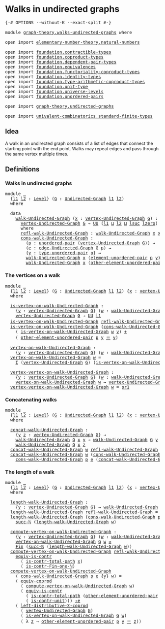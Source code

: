 # Walks in undirected graphs

<pre class="Agda"><a id="39" class="Symbol">{-#</a> <a id="43" class="Keyword">OPTIONS</a> <a id="51" class="Pragma">--without-K</a> <a id="63" class="Pragma">--exact-split</a> <a id="77" class="Symbol">#-}</a>

<a id="82" class="Keyword">module</a> <a id="89" href="graph-theory.walks-undirected-graphs.html" class="Module">graph-theory.walks-undirected-graphs</a> <a id="126" class="Keyword">where</a>

<a id="133" class="Keyword">open</a> <a id="138" class="Keyword">import</a> <a id="145" href="elementary-number-theory.natural-numbers.html" class="Module">elementary-number-theory.natural-numbers</a>

<a id="187" class="Keyword">open</a> <a id="192" class="Keyword">import</a> <a id="199" href="foundation.contractible-types.html" class="Module">foundation.contractible-types</a>
<a id="229" class="Keyword">open</a> <a id="234" class="Keyword">import</a> <a id="241" href="foundation.coproduct-types.html" class="Module">foundation.coproduct-types</a>
<a id="268" class="Keyword">open</a> <a id="273" class="Keyword">import</a> <a id="280" href="foundation.dependent-pair-types.html" class="Module">foundation.dependent-pair-types</a>
<a id="312" class="Keyword">open</a> <a id="317" class="Keyword">import</a> <a id="324" href="foundation.equivalences.html" class="Module">foundation.equivalences</a>
<a id="348" class="Keyword">open</a> <a id="353" class="Keyword">import</a> <a id="360" href="foundation.functoriality-coproduct-types.html" class="Module">foundation.functoriality-coproduct-types</a>
<a id="401" class="Keyword">open</a> <a id="406" class="Keyword">import</a> <a id="413" href="foundation.identity-types.html" class="Module">foundation.identity-types</a>
<a id="439" class="Keyword">open</a> <a id="444" class="Keyword">import</a> <a id="451" href="foundation.type-arithmetic-coproduct-types.html" class="Module">foundation.type-arithmetic-coproduct-types</a>
<a id="494" class="Keyword">open</a> <a id="499" class="Keyword">import</a> <a id="506" href="foundation.unit-type.html" class="Module">foundation.unit-type</a>
<a id="527" class="Keyword">open</a> <a id="532" class="Keyword">import</a> <a id="539" href="foundation.universe-levels.html" class="Module">foundation.universe-levels</a>
<a id="566" class="Keyword">open</a> <a id="571" class="Keyword">import</a> <a id="578" href="foundation.unordered-pairs.html" class="Module">foundation.unordered-pairs</a>

<a id="606" class="Keyword">open</a> <a id="611" class="Keyword">import</a> <a id="618" href="graph-theory.undirected-graphs.html" class="Module">graph-theory.undirected-graphs</a>

<a id="650" class="Keyword">open</a> <a id="655" class="Keyword">import</a> <a id="662" href="univalent-combinatorics.standard-finite-types.html" class="Module">univalent-combinatorics.standard-finite-types</a>
</pre>
## Idea

A walk in an undirected graph consists of a list of edges that connect the starting point with the end point. Walks may repeat edges and pass through the same vertex multiple times.

## Definitions

### Walks in undirected graphs

<pre class="Agda"><a id="961" class="Keyword">module</a> <a id="968" href="graph-theory.walks-undirected-graphs.html#968" class="Module">_</a>
  <a id="972" class="Symbol">{</a><a id="973" href="graph-theory.walks-undirected-graphs.html#973" class="Bound">l1</a> <a id="976" href="graph-theory.walks-undirected-graphs.html#976" class="Bound">l2</a> <a id="979" class="Symbol">:</a> <a id="981" href="Agda.Primitive.html#597" class="Postulate">Level</a><a id="986" class="Symbol">}</a> <a id="988" class="Symbol">(</a><a id="989" href="graph-theory.walks-undirected-graphs.html#989" class="Bound">G</a> <a id="991" class="Symbol">:</a> <a id="993" href="graph-theory.undirected-graphs.html#785" class="Function">Undirected-Graph</a> <a id="1010" href="graph-theory.walks-undirected-graphs.html#973" class="Bound">l1</a> <a id="1013" href="graph-theory.walks-undirected-graphs.html#976" class="Bound">l2</a><a id="1015" class="Symbol">)</a>
  <a id="1019" class="Keyword">where</a>

  <a id="1028" class="Keyword">data</a>
    <a id="1037" href="graph-theory.walks-undirected-graphs.html#1037" class="Datatype">walk-Undirected-Graph</a> <a id="1059" class="Symbol">(</a><a id="1060" href="graph-theory.walks-undirected-graphs.html#1060" class="Bound">x</a> <a id="1062" class="Symbol">:</a> <a id="1064" href="graph-theory.undirected-graphs.html#981" class="Function">vertex-Undirected-Graph</a> <a id="1088" href="graph-theory.walks-undirected-graphs.html#989" class="Bound">G</a><a id="1089" class="Symbol">)</a> <a id="1091" class="Symbol">:</a>
      <a id="1099" href="graph-theory.undirected-graphs.html#981" class="Function">vertex-Undirected-Graph</a> <a id="1123" href="graph-theory.walks-undirected-graphs.html#989" class="Bound">G</a> <a id="1125" class="Symbol">→</a> <a id="1127" href="foundation-core.universe-levels.html#235" class="Primitive">UU</a> <a id="1130" class="Symbol">(</a><a id="1131" href="graph-theory.walks-undirected-graphs.html#973" class="Bound">l1</a> <a id="1134" href="Agda.Primitive.html#810" class="Primitive Operator">⊔</a> <a id="1136" href="graph-theory.walks-undirected-graphs.html#976" class="Bound">l2</a> <a id="1139" href="Agda.Primitive.html#810" class="Primitive Operator">⊔</a> <a id="1141" href="Agda.Primitive.html#780" class="Primitive">lsuc</a> <a id="1146" href="Agda.Primitive.html#764" class="Primitive">lzero</a><a id="1151" class="Symbol">)</a>
      <a id="1159" class="Keyword">where</a>
      <a id="1171" href="graph-theory.walks-undirected-graphs.html#1171" class="InductiveConstructor">refl-walk-Undirected-Graph</a> <a id="1198" class="Symbol">:</a> <a id="1200" href="graph-theory.walks-undirected-graphs.html#1037" class="Datatype">walk-Undirected-Graph</a> <a id="1222" href="graph-theory.walks-undirected-graphs.html#1060" class="Bound">x</a> <a id="1224" href="graph-theory.walks-undirected-graphs.html#1060" class="Bound">x</a>
      <a id="1232" href="graph-theory.walks-undirected-graphs.html#1232" class="InductiveConstructor">cons-walk-Undirected-Graph</a> <a id="1259" class="Symbol">:</a>
        <a id="1269" class="Symbol">(</a><a id="1270" href="graph-theory.walks-undirected-graphs.html#1270" class="Bound">p</a> <a id="1272" class="Symbol">:</a> <a id="1274" href="foundation.unordered-pairs.html#2387" class="Function">unordered-pair</a> <a id="1289" class="Symbol">(</a><a id="1290" href="graph-theory.undirected-graphs.html#981" class="Function">vertex-Undirected-Graph</a> <a id="1314" href="graph-theory.walks-undirected-graphs.html#989" class="Bound">G</a><a id="1315" class="Symbol">))</a> <a id="1318" class="Symbol">→</a>
        <a id="1328" class="Symbol">(</a><a id="1329" href="graph-theory.walks-undirected-graphs.html#1329" class="Bound">e</a> <a id="1331" class="Symbol">:</a> <a id="1333" href="graph-theory.undirected-graphs.html#1651" class="Function">edge-Undirected-Graph</a> <a id="1355" href="graph-theory.walks-undirected-graphs.html#989" class="Bound">G</a> <a id="1357" href="graph-theory.walks-undirected-graphs.html#1270" class="Bound">p</a><a id="1358" class="Symbol">)</a> <a id="1360" class="Symbol">→</a>
        <a id="1370" class="Symbol">{</a><a id="1371" href="graph-theory.walks-undirected-graphs.html#1371" class="Bound">y</a> <a id="1373" class="Symbol">:</a> <a id="1375" href="foundation.unordered-pairs.html#2762" class="Function">type-unordered-pair</a> <a id="1395" href="graph-theory.walks-undirected-graphs.html#1270" class="Bound">p</a><a id="1396" class="Symbol">}</a> <a id="1398" class="Symbol">→</a>
        <a id="1408" href="graph-theory.walks-undirected-graphs.html#1037" class="Datatype">walk-Undirected-Graph</a> <a id="1430" href="graph-theory.walks-undirected-graphs.html#1060" class="Bound">x</a> <a id="1432" class="Symbol">(</a><a id="1433" href="foundation.unordered-pairs.html#3488" class="Function">element-unordered-pair</a> <a id="1456" href="graph-theory.walks-undirected-graphs.html#1270" class="Bound">p</a> <a id="1458" href="graph-theory.walks-undirected-graphs.html#1371" class="Bound">y</a><a id="1459" class="Symbol">)</a> <a id="1461" class="Symbol">→</a>
        <a id="1471" href="graph-theory.walks-undirected-graphs.html#1037" class="Datatype">walk-Undirected-Graph</a> <a id="1493" href="graph-theory.walks-undirected-graphs.html#1060" class="Bound">x</a> <a id="1495" class="Symbol">(</a><a id="1496" href="foundation.unordered-pairs.html#3573" class="Function">other-element-unordered-pair</a> <a id="1525" href="graph-theory.walks-undirected-graphs.html#1270" class="Bound">p</a> <a id="1527" href="graph-theory.walks-undirected-graphs.html#1371" class="Bound">y</a><a id="1528" class="Symbol">)</a>
</pre>
### The vertices on a walk

<pre class="Agda"><a id="1571" class="Keyword">module</a> <a id="1578" href="graph-theory.walks-undirected-graphs.html#1578" class="Module">_</a>
  <a id="1582" class="Symbol">{</a><a id="1583" href="graph-theory.walks-undirected-graphs.html#1583" class="Bound">l1</a> <a id="1586" href="graph-theory.walks-undirected-graphs.html#1586" class="Bound">l2</a> <a id="1589" class="Symbol">:</a> <a id="1591" href="Agda.Primitive.html#597" class="Postulate">Level</a><a id="1596" class="Symbol">}</a> <a id="1598" class="Symbol">(</a><a id="1599" href="graph-theory.walks-undirected-graphs.html#1599" class="Bound">G</a> <a id="1601" class="Symbol">:</a> <a id="1603" href="graph-theory.undirected-graphs.html#785" class="Function">Undirected-Graph</a> <a id="1620" href="graph-theory.walks-undirected-graphs.html#1583" class="Bound">l1</a> <a id="1623" href="graph-theory.walks-undirected-graphs.html#1586" class="Bound">l2</a><a id="1625" class="Symbol">)</a> <a id="1627" class="Symbol">{</a><a id="1628" href="graph-theory.walks-undirected-graphs.html#1628" class="Bound">x</a> <a id="1630" class="Symbol">:</a> <a id="1632" href="graph-theory.undirected-graphs.html#981" class="Function">vertex-Undirected-Graph</a> <a id="1656" href="graph-theory.walks-undirected-graphs.html#1599" class="Bound">G</a><a id="1657" class="Symbol">}</a>
  <a id="1661" class="Keyword">where</a>

  <a id="1670" href="graph-theory.walks-undirected-graphs.html#1670" class="Function">is-vertex-on-walk-Undirected-Graph</a> <a id="1705" class="Symbol">:</a>
    <a id="1711" class="Symbol">{</a><a id="1712" href="graph-theory.walks-undirected-graphs.html#1712" class="Bound">y</a> <a id="1714" class="Symbol">:</a> <a id="1716" href="graph-theory.undirected-graphs.html#981" class="Function">vertex-Undirected-Graph</a> <a id="1740" href="graph-theory.walks-undirected-graphs.html#1599" class="Bound">G</a><a id="1741" class="Symbol">}</a> <a id="1743" class="Symbol">(</a><a id="1744" href="graph-theory.walks-undirected-graphs.html#1744" class="Bound">w</a> <a id="1746" class="Symbol">:</a> <a id="1748" href="graph-theory.walks-undirected-graphs.html#1037" class="Datatype">walk-Undirected-Graph</a> <a id="1770" href="graph-theory.walks-undirected-graphs.html#1599" class="Bound">G</a> <a id="1772" href="graph-theory.walks-undirected-graphs.html#1628" class="Bound">x</a> <a id="1774" href="graph-theory.walks-undirected-graphs.html#1712" class="Bound">y</a><a id="1775" class="Symbol">)</a> <a id="1777" class="Symbol">→</a>
    <a id="1783" href="graph-theory.undirected-graphs.html#981" class="Function">vertex-Undirected-Graph</a> <a id="1807" href="graph-theory.walks-undirected-graphs.html#1599" class="Bound">G</a> <a id="1809" class="Symbol">→</a> <a id="1811" href="foundation-core.universe-levels.html#235" class="Primitive">UU</a> <a id="1814" href="graph-theory.walks-undirected-graphs.html#1583" class="Bound">l1</a>
  <a id="1819" href="graph-theory.walks-undirected-graphs.html#1670" class="Function">is-vertex-on-walk-Undirected-Graph</a> <a id="1854" href="graph-theory.walks-undirected-graphs.html#1171" class="InductiveConstructor">refl-walk-Undirected-Graph</a> <a id="1881" href="graph-theory.walks-undirected-graphs.html#1881" class="Bound">v</a> <a id="1883" class="Symbol">=</a> <a id="1885" href="graph-theory.walks-undirected-graphs.html#1628" class="Bound">x</a> <a id="1887" href="foundation-core.identity-types.html#1865" class="Function Operator">＝</a> <a id="1889" href="graph-theory.walks-undirected-graphs.html#1881" class="Bound">v</a>
  <a id="1893" href="graph-theory.walks-undirected-graphs.html#1670" class="Function">is-vertex-on-walk-Undirected-Graph</a> <a id="1928" class="Symbol">(</a><a id="1929" href="graph-theory.walks-undirected-graphs.html#1232" class="InductiveConstructor">cons-walk-Undirected-Graph</a> <a id="1956" href="graph-theory.walks-undirected-graphs.html#1956" class="Bound">p</a> <a id="1958" href="graph-theory.walks-undirected-graphs.html#1958" class="Bound">e</a> <a id="1960" class="Symbol">{</a><a id="1961" href="graph-theory.walks-undirected-graphs.html#1961" class="Bound">y</a><a id="1962" class="Symbol">}</a> <a id="1964" href="graph-theory.walks-undirected-graphs.html#1964" class="Bound">w</a><a id="1965" class="Symbol">)</a> <a id="1967" href="graph-theory.walks-undirected-graphs.html#1967" class="Bound">v</a> <a id="1969" class="Symbol">=</a>
    <a id="1975" class="Symbol">(</a> <a id="1977" href="graph-theory.walks-undirected-graphs.html#1670" class="Function">is-vertex-on-walk-Undirected-Graph</a> <a id="2012" href="graph-theory.walks-undirected-graphs.html#1964" class="Bound">w</a> <a id="2014" href="graph-theory.walks-undirected-graphs.html#1967" class="Bound">v</a><a id="2015" class="Symbol">)</a> <a id="2017" href="foundation.coproduct-types.html#1182" class="Datatype Operator">+</a>
    <a id="2023" class="Symbol">(</a> <a id="2025" href="foundation.unordered-pairs.html#3573" class="Function">other-element-unordered-pair</a> <a id="2054" href="graph-theory.walks-undirected-graphs.html#1956" class="Bound">p</a> <a id="2056" href="graph-theory.walks-undirected-graphs.html#1961" class="Bound">y</a> <a id="2058" href="foundation-core.identity-types.html#1865" class="Function Operator">＝</a> <a id="2060" href="graph-theory.walks-undirected-graphs.html#1967" class="Bound">v</a><a id="2061" class="Symbol">)</a>

  <a id="2066" href="graph-theory.walks-undirected-graphs.html#2066" class="Function">vertex-on-walk-Undirected-Graph</a> <a id="2098" class="Symbol">:</a>
    <a id="2104" class="Symbol">{</a><a id="2105" href="graph-theory.walks-undirected-graphs.html#2105" class="Bound">y</a> <a id="2107" class="Symbol">:</a> <a id="2109" href="graph-theory.undirected-graphs.html#981" class="Function">vertex-Undirected-Graph</a> <a id="2133" href="graph-theory.walks-undirected-graphs.html#1599" class="Bound">G</a><a id="2134" class="Symbol">}</a> <a id="2136" class="Symbol">(</a><a id="2137" href="graph-theory.walks-undirected-graphs.html#2137" class="Bound">w</a> <a id="2139" class="Symbol">:</a> <a id="2141" href="graph-theory.walks-undirected-graphs.html#1037" class="Datatype">walk-Undirected-Graph</a> <a id="2163" href="graph-theory.walks-undirected-graphs.html#1599" class="Bound">G</a> <a id="2165" href="graph-theory.walks-undirected-graphs.html#1628" class="Bound">x</a> <a id="2167" href="graph-theory.walks-undirected-graphs.html#2105" class="Bound">y</a><a id="2168" class="Symbol">)</a> <a id="2170" class="Symbol">→</a> <a id="2172" href="foundation-core.universe-levels.html#235" class="Primitive">UU</a> <a id="2175" href="graph-theory.walks-undirected-graphs.html#1583" class="Bound">l1</a>
  <a id="2180" href="graph-theory.walks-undirected-graphs.html#2066" class="Function">vertex-on-walk-Undirected-Graph</a> <a id="2212" href="graph-theory.walks-undirected-graphs.html#2212" class="Bound">w</a> <a id="2214" class="Symbol">=</a>
    <a id="2220" href="foundation-core.dependent-pair-types.html#515" class="Record">Σ</a> <a id="2222" class="Symbol">(</a><a id="2223" href="graph-theory.undirected-graphs.html#981" class="Function">vertex-Undirected-Graph</a> <a id="2247" href="graph-theory.walks-undirected-graphs.html#1599" class="Bound">G</a><a id="2248" class="Symbol">)</a> <a id="2250" class="Symbol">(</a><a id="2251" href="graph-theory.walks-undirected-graphs.html#1670" class="Function">is-vertex-on-walk-Undirected-Graph</a> <a id="2286" href="graph-theory.walks-undirected-graphs.html#2212" class="Bound">w</a><a id="2287" class="Symbol">)</a>

  <a id="2292" href="graph-theory.walks-undirected-graphs.html#2292" class="Function">vertex-vertex-on-walk-Undirected-Graph</a> <a id="2331" class="Symbol">:</a>
    <a id="2337" class="Symbol">{</a><a id="2338" href="graph-theory.walks-undirected-graphs.html#2338" class="Bound">y</a> <a id="2340" class="Symbol">:</a> <a id="2342" href="graph-theory.undirected-graphs.html#981" class="Function">vertex-Undirected-Graph</a> <a id="2366" href="graph-theory.walks-undirected-graphs.html#1599" class="Bound">G</a><a id="2367" class="Symbol">}</a> <a id="2369" class="Symbol">(</a><a id="2370" href="graph-theory.walks-undirected-graphs.html#2370" class="Bound">w</a> <a id="2372" class="Symbol">:</a> <a id="2374" href="graph-theory.walks-undirected-graphs.html#1037" class="Datatype">walk-Undirected-Graph</a> <a id="2396" href="graph-theory.walks-undirected-graphs.html#1599" class="Bound">G</a> <a id="2398" href="graph-theory.walks-undirected-graphs.html#1628" class="Bound">x</a> <a id="2400" href="graph-theory.walks-undirected-graphs.html#2338" class="Bound">y</a><a id="2401" class="Symbol">)</a> <a id="2403" class="Symbol">→</a>
    <a id="2409" href="graph-theory.walks-undirected-graphs.html#2066" class="Function">vertex-on-walk-Undirected-Graph</a> <a id="2441" href="graph-theory.walks-undirected-graphs.html#2370" class="Bound">w</a> <a id="2443" class="Symbol">→</a> <a id="2445" href="graph-theory.undirected-graphs.html#981" class="Function">vertex-Undirected-Graph</a> <a id="2469" href="graph-theory.walks-undirected-graphs.html#1599" class="Bound">G</a>
  <a id="2473" href="graph-theory.walks-undirected-graphs.html#2292" class="Function">vertex-vertex-on-walk-Undirected-Graph</a> <a id="2512" href="graph-theory.walks-undirected-graphs.html#2512" class="Bound">w</a> <a id="2514" class="Symbol">=</a> <a id="2516" href="foundation-core.dependent-pair-types.html#605" class="Field">pr1</a>
</pre>
### Concatenating walks

<pre class="Agda"><a id="2558" class="Keyword">module</a> <a id="2565" href="graph-theory.walks-undirected-graphs.html#2565" class="Module">_</a>
  <a id="2569" class="Symbol">{</a><a id="2570" href="graph-theory.walks-undirected-graphs.html#2570" class="Bound">l1</a> <a id="2573" href="graph-theory.walks-undirected-graphs.html#2573" class="Bound">l2</a> <a id="2576" class="Symbol">:</a> <a id="2578" href="Agda.Primitive.html#597" class="Postulate">Level</a><a id="2583" class="Symbol">}</a> <a id="2585" class="Symbol">(</a><a id="2586" href="graph-theory.walks-undirected-graphs.html#2586" class="Bound">G</a> <a id="2588" class="Symbol">:</a> <a id="2590" href="graph-theory.undirected-graphs.html#785" class="Function">Undirected-Graph</a> <a id="2607" href="graph-theory.walks-undirected-graphs.html#2570" class="Bound">l1</a> <a id="2610" href="graph-theory.walks-undirected-graphs.html#2573" class="Bound">l2</a><a id="2612" class="Symbol">)</a> <a id="2614" class="Symbol">{</a><a id="2615" href="graph-theory.walks-undirected-graphs.html#2615" class="Bound">x</a> <a id="2617" class="Symbol">:</a> <a id="2619" href="graph-theory.undirected-graphs.html#981" class="Function">vertex-Undirected-Graph</a> <a id="2643" href="graph-theory.walks-undirected-graphs.html#2586" class="Bound">G</a><a id="2644" class="Symbol">}</a>
  <a id="2648" class="Keyword">where</a>

  <a id="2657" href="graph-theory.walks-undirected-graphs.html#2657" class="Function">concat-walk-Undirected-Graph</a> <a id="2686" class="Symbol">:</a>
    <a id="2692" class="Symbol">{</a><a id="2693" href="graph-theory.walks-undirected-graphs.html#2693" class="Bound">y</a> <a id="2695" href="graph-theory.walks-undirected-graphs.html#2695" class="Bound">z</a> <a id="2697" class="Symbol">:</a> <a id="2699" href="graph-theory.undirected-graphs.html#981" class="Function">vertex-Undirected-Graph</a> <a id="2723" href="graph-theory.walks-undirected-graphs.html#2586" class="Bound">G</a><a id="2724" class="Symbol">}</a> <a id="2726" class="Symbol">→</a>
    <a id="2732" href="graph-theory.walks-undirected-graphs.html#1037" class="Datatype">walk-Undirected-Graph</a> <a id="2754" href="graph-theory.walks-undirected-graphs.html#2586" class="Bound">G</a> <a id="2756" href="graph-theory.walks-undirected-graphs.html#2615" class="Bound">x</a> <a id="2758" href="graph-theory.walks-undirected-graphs.html#2693" class="Bound">y</a> <a id="2760" class="Symbol">→</a> <a id="2762" href="graph-theory.walks-undirected-graphs.html#1037" class="Datatype">walk-Undirected-Graph</a> <a id="2784" href="graph-theory.walks-undirected-graphs.html#2586" class="Bound">G</a> <a id="2786" href="graph-theory.walks-undirected-graphs.html#2693" class="Bound">y</a> <a id="2788" href="graph-theory.walks-undirected-graphs.html#2695" class="Bound">z</a> <a id="2790" class="Symbol">→</a>
    <a id="2796" href="graph-theory.walks-undirected-graphs.html#1037" class="Datatype">walk-Undirected-Graph</a> <a id="2818" href="graph-theory.walks-undirected-graphs.html#2586" class="Bound">G</a> <a id="2820" href="graph-theory.walks-undirected-graphs.html#2615" class="Bound">x</a> <a id="2822" href="graph-theory.walks-undirected-graphs.html#2695" class="Bound">z</a>
  <a id="2826" href="graph-theory.walks-undirected-graphs.html#2657" class="Function">concat-walk-Undirected-Graph</a> <a id="2855" href="graph-theory.walks-undirected-graphs.html#2855" class="Bound">w</a> <a id="2857" href="graph-theory.walks-undirected-graphs.html#1171" class="InductiveConstructor">refl-walk-Undirected-Graph</a> <a id="2884" class="Symbol">=</a> <a id="2886" href="graph-theory.walks-undirected-graphs.html#2855" class="Bound">w</a>
  <a id="2890" href="graph-theory.walks-undirected-graphs.html#2657" class="Function">concat-walk-Undirected-Graph</a> <a id="2919" href="graph-theory.walks-undirected-graphs.html#2919" class="Bound">w</a> <a id="2921" class="Symbol">(</a><a id="2922" href="graph-theory.walks-undirected-graphs.html#1232" class="InductiveConstructor">cons-walk-Undirected-Graph</a> <a id="2949" href="graph-theory.walks-undirected-graphs.html#2949" class="Bound">p</a> <a id="2951" href="graph-theory.walks-undirected-graphs.html#2951" class="Bound">e</a> <a id="2953" href="graph-theory.walks-undirected-graphs.html#2953" class="Bound">v</a><a id="2954" class="Symbol">)</a> <a id="2956" class="Symbol">=</a>
    <a id="2962" href="graph-theory.walks-undirected-graphs.html#1232" class="InductiveConstructor">cons-walk-Undirected-Graph</a> <a id="2989" href="graph-theory.walks-undirected-graphs.html#2949" class="Bound">p</a> <a id="2991" href="graph-theory.walks-undirected-graphs.html#2951" class="Bound">e</a> <a id="2993" class="Symbol">(</a><a id="2994" href="graph-theory.walks-undirected-graphs.html#2657" class="Function">concat-walk-Undirected-Graph</a> <a id="3023" href="graph-theory.walks-undirected-graphs.html#2919" class="Bound">w</a> <a id="3025" href="graph-theory.walks-undirected-graphs.html#2953" class="Bound">v</a><a id="3026" class="Symbol">)</a>
</pre>
### The length of a walk

<pre class="Agda"><a id="3067" class="Keyword">module</a> <a id="3074" href="graph-theory.walks-undirected-graphs.html#3074" class="Module">_</a>
  <a id="3078" class="Symbol">{</a><a id="3079" href="graph-theory.walks-undirected-graphs.html#3079" class="Bound">l1</a> <a id="3082" href="graph-theory.walks-undirected-graphs.html#3082" class="Bound">l2</a> <a id="3085" class="Symbol">:</a> <a id="3087" href="Agda.Primitive.html#597" class="Postulate">Level</a><a id="3092" class="Symbol">}</a> <a id="3094" class="Symbol">(</a><a id="3095" href="graph-theory.walks-undirected-graphs.html#3095" class="Bound">G</a> <a id="3097" class="Symbol">:</a> <a id="3099" href="graph-theory.undirected-graphs.html#785" class="Function">Undirected-Graph</a> <a id="3116" href="graph-theory.walks-undirected-graphs.html#3079" class="Bound">l1</a> <a id="3119" href="graph-theory.walks-undirected-graphs.html#3082" class="Bound">l2</a><a id="3121" class="Symbol">)</a> <a id="3123" class="Symbol">{</a><a id="3124" href="graph-theory.walks-undirected-graphs.html#3124" class="Bound">x</a> <a id="3126" class="Symbol">:</a> <a id="3128" href="graph-theory.undirected-graphs.html#981" class="Function">vertex-Undirected-Graph</a> <a id="3152" href="graph-theory.walks-undirected-graphs.html#3095" class="Bound">G</a><a id="3153" class="Symbol">}</a>
  <a id="3157" class="Keyword">where</a>

  <a id="3166" href="graph-theory.walks-undirected-graphs.html#3166" class="Function">length-walk-Undirected-Graph</a> <a id="3195" class="Symbol">:</a>
    <a id="3201" class="Symbol">{</a><a id="3202" href="graph-theory.walks-undirected-graphs.html#3202" class="Bound">y</a> <a id="3204" class="Symbol">:</a> <a id="3206" href="graph-theory.undirected-graphs.html#981" class="Function">vertex-Undirected-Graph</a> <a id="3230" href="graph-theory.walks-undirected-graphs.html#3095" class="Bound">G</a><a id="3231" class="Symbol">}</a> <a id="3233" class="Symbol">→</a> <a id="3235" href="graph-theory.walks-undirected-graphs.html#1037" class="Datatype">walk-Undirected-Graph</a> <a id="3257" href="graph-theory.walks-undirected-graphs.html#3095" class="Bound">G</a> <a id="3259" href="graph-theory.walks-undirected-graphs.html#3124" class="Bound">x</a> <a id="3261" href="graph-theory.walks-undirected-graphs.html#3202" class="Bound">y</a> <a id="3263" class="Symbol">→</a> <a id="3265" href="elementary-number-theory.natural-numbers.html#1530" class="Datatype">ℕ</a>
  <a id="3269" href="graph-theory.walks-undirected-graphs.html#3166" class="Function">length-walk-Undirected-Graph</a> <a id="3298" href="graph-theory.walks-undirected-graphs.html#1171" class="InductiveConstructor">refl-walk-Undirected-Graph</a> <a id="3325" class="Symbol">=</a> <a id="3327" class="Number">0</a>
  <a id="3331" href="graph-theory.walks-undirected-graphs.html#3166" class="Function">length-walk-Undirected-Graph</a> <a id="3360" class="Symbol">(</a><a id="3361" href="graph-theory.walks-undirected-graphs.html#1232" class="InductiveConstructor">cons-walk-Undirected-Graph</a> <a id="3388" href="graph-theory.walks-undirected-graphs.html#3388" class="Bound">p</a> <a id="3390" href="graph-theory.walks-undirected-graphs.html#3390" class="Bound">e</a> <a id="3392" href="graph-theory.walks-undirected-graphs.html#3392" class="Bound">w</a><a id="3393" class="Symbol">)</a> <a id="3395" class="Symbol">=</a>
    <a id="3401" href="elementary-number-theory.natural-numbers.html#1564" class="InductiveConstructor">succ-ℕ</a> <a id="3408" class="Symbol">(</a><a id="3409" href="graph-theory.walks-undirected-graphs.html#3166" class="Function">length-walk-Undirected-Graph</a> <a id="3438" href="graph-theory.walks-undirected-graphs.html#3392" class="Bound">w</a><a id="3439" class="Symbol">)</a>

  <a id="3444" href="graph-theory.walks-undirected-graphs.html#3444" class="Function">compute-vertex-on-walk-Undirected-Graph</a> <a id="3484" class="Symbol">:</a>
    <a id="3490" class="Symbol">{</a><a id="3491" href="graph-theory.walks-undirected-graphs.html#3491" class="Bound">y</a> <a id="3493" class="Symbol">:</a> <a id="3495" href="graph-theory.undirected-graphs.html#981" class="Function">vertex-Undirected-Graph</a> <a id="3519" href="graph-theory.walks-undirected-graphs.html#3095" class="Bound">G</a><a id="3520" class="Symbol">}</a> <a id="3522" class="Symbol">(</a><a id="3523" href="graph-theory.walks-undirected-graphs.html#3523" class="Bound">w</a> <a id="3525" class="Symbol">:</a> <a id="3527" href="graph-theory.walks-undirected-graphs.html#1037" class="Datatype">walk-Undirected-Graph</a> <a id="3549" href="graph-theory.walks-undirected-graphs.html#3095" class="Bound">G</a> <a id="3551" href="graph-theory.walks-undirected-graphs.html#3124" class="Bound">x</a> <a id="3553" href="graph-theory.walks-undirected-graphs.html#3491" class="Bound">y</a><a id="3554" class="Symbol">)</a> <a id="3556" class="Symbol">→</a>
    <a id="3562" href="graph-theory.walks-undirected-graphs.html#2066" class="Function">vertex-on-walk-Undirected-Graph</a> <a id="3594" href="graph-theory.walks-undirected-graphs.html#3095" class="Bound">G</a> <a id="3596" href="graph-theory.walks-undirected-graphs.html#3523" class="Bound">w</a> <a id="3598" href="foundation-core.equivalences.html#1621" class="Function Operator">≃</a>
    <a id="3604" href="univalent-combinatorics.standard-finite-types.html#2393" class="Function">Fin</a> <a id="3608" class="Symbol">(</a><a id="3609" href="elementary-number-theory.natural-numbers.html#1564" class="InductiveConstructor">succ-ℕ</a> <a id="3616" class="Symbol">(</a><a id="3617" href="graph-theory.walks-undirected-graphs.html#3166" class="Function">length-walk-Undirected-Graph</a> <a id="3646" href="graph-theory.walks-undirected-graphs.html#3523" class="Bound">w</a><a id="3647" class="Symbol">))</a>
  <a id="3652" href="graph-theory.walks-undirected-graphs.html#3444" class="Function">compute-vertex-on-walk-Undirected-Graph</a> <a id="3692" href="graph-theory.walks-undirected-graphs.html#1171" class="InductiveConstructor">refl-walk-Undirected-Graph</a> <a id="3719" class="Symbol">=</a>
    <a id="3725" href="foundation-core.contractible-types.html#4311" class="Function">equiv-is-contr</a>
      <a id="3746" class="Symbol">(</a> <a id="3748" href="foundation-core.contractible-types.html#2046" class="Function">is-contr-total-path</a> <a id="3768" href="graph-theory.walks-undirected-graphs.html#3124" class="Bound">x</a><a id="3769" class="Symbol">)</a>
      <a id="3777" class="Symbol">(</a> <a id="3779" href="univalent-combinatorics.standard-finite-types.html#4853" class="Function">is-contr-Fin-one-ℕ</a><a id="3797" class="Symbol">)</a>
  <a id="3801" href="graph-theory.walks-undirected-graphs.html#3444" class="Function">compute-vertex-on-walk-Undirected-Graph</a>
    <a id="3845" class="Symbol">(</a> <a id="3847" href="graph-theory.walks-undirected-graphs.html#1232" class="InductiveConstructor">cons-walk-Undirected-Graph</a> <a id="3874" href="graph-theory.walks-undirected-graphs.html#3874" class="Bound">p</a> <a id="3876" href="graph-theory.walks-undirected-graphs.html#3876" class="Bound">e</a> <a id="3878" class="Symbol">{</a><a id="3879" href="graph-theory.walks-undirected-graphs.html#3879" class="Bound">y</a><a id="3880" class="Symbol">}</a> <a id="3882" href="graph-theory.walks-undirected-graphs.html#3882" class="Bound">w</a><a id="3883" class="Symbol">)</a> <a id="3885" class="Symbol">=</a>
    <a id="3891" class="Symbol">(</a> <a id="3893" href="foundation.functoriality-coproduct-types.html#7399" class="Function">equiv-coprod</a>
      <a id="3912" class="Symbol">(</a> <a id="3914" href="graph-theory.walks-undirected-graphs.html#3444" class="Function">compute-vertex-on-walk-Undirected-Graph</a> <a id="3954" href="graph-theory.walks-undirected-graphs.html#3882" class="Bound">w</a><a id="3955" class="Symbol">)</a>
      <a id="3963" class="Symbol">(</a> <a id="3965" href="foundation-core.contractible-types.html#4311" class="Function">equiv-is-contr</a>
        <a id="3988" class="Symbol">(</a> <a id="3990" href="foundation-core.contractible-types.html#2046" class="Function">is-contr-total-path</a> <a id="4010" class="Symbol">(</a><a id="4011" href="foundation.unordered-pairs.html#3573" class="Function">other-element-unordered-pair</a> <a id="4040" href="graph-theory.walks-undirected-graphs.html#3874" class="Bound">p</a> <a id="4042" href="graph-theory.walks-undirected-graphs.html#3879" class="Bound">y</a><a id="4043" class="Symbol">))</a>
        <a id="4054" class="Symbol">(</a> <a id="4056" href="foundation.unit-type.html#2024" class="Function">is-contr-unit</a><a id="4069" class="Symbol">)))</a> <a id="4073" href="foundation-core.equivalences.html#7869" class="Function Operator">∘e</a>
    <a id="4080" class="Symbol">(</a> <a id="4082" href="foundation.type-arithmetic-coproduct-types.html#7225" class="Function">left-distributive-Σ-coprod</a>
      <a id="4115" class="Symbol">(</a> <a id="4117" href="graph-theory.undirected-graphs.html#981" class="Function">vertex-Undirected-Graph</a> <a id="4141" href="graph-theory.walks-undirected-graphs.html#3095" class="Bound">G</a><a id="4142" class="Symbol">)</a>
      <a id="4150" class="Symbol">(</a> <a id="4152" href="graph-theory.walks-undirected-graphs.html#1670" class="Function">is-vertex-on-walk-Undirected-Graph</a> <a id="4187" href="graph-theory.walks-undirected-graphs.html#3095" class="Bound">G</a> <a id="4189" href="graph-theory.walks-undirected-graphs.html#3882" class="Bound">w</a><a id="4190" class="Symbol">)</a>
      <a id="4198" class="Symbol">(</a> <a id="4200" class="Symbol">λ</a> <a id="4202" href="graph-theory.walks-undirected-graphs.html#4202" class="Bound">z</a> <a id="4204" class="Symbol">→</a> <a id="4206" href="foundation.unordered-pairs.html#3573" class="Function">other-element-unordered-pair</a> <a id="4235" href="graph-theory.walks-undirected-graphs.html#3874" class="Bound">p</a> <a id="4237" href="graph-theory.walks-undirected-graphs.html#3879" class="Bound">y</a> <a id="4239" href="foundation-core.identity-types.html#1865" class="Function Operator">＝</a> <a id="4241" href="graph-theory.walks-undirected-graphs.html#4202" class="Bound">z</a><a id="4242" class="Symbol">))</a>
</pre>